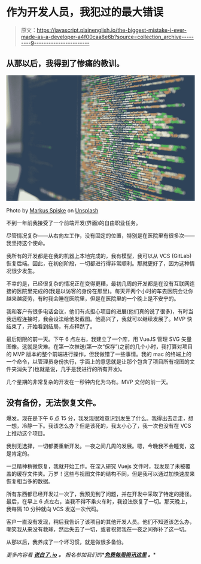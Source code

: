 # 作为开发人员，我犯过的最大错误

> 原文：<https://javascript.plainenglish.io/the-biggest-mistake-i-ever-made-as-a-developer-a4f00caa8e6b?source=collection_archive---------9----------------------->

## 从那以后，我得到了惨痛的教训。

![](img/d4988bed92be3dc25e5d81017393ce71.png)

Photo by [Markus Spiske](https://unsplash.com/@markusspiske?utm_source=medium&utm_medium=referral) on [Unsplash](https://unsplash.com?utm_source=medium&utm_medium=referral)

不到一年前我接受了一个前端开发(界面)的自由职业任务。

尽管情况复杂——从右向左工作，没有固定的位置，特别是在医院里有很多次——我坚持这个使命。

我所有的开发都是在我的机器上本地完成的，我有模型，我可以从 VCS (GitLab)恢复后端。因此，在初创阶段，一切都进行得非常顺利。那就更好了，因为这种情况很少发生。

不幸的是，已经很复杂的情况正在变得更糟，最初几周的开发都是在没有互联网连接的医院里完成的(我是以访客的身份在那里)。每天开两个小时的车去医院会让你越来越疲劳，有时我会睡在医院里，但是在医院里的一个晚上是不安宁的。

我和客户有很多电话会议，他们有点担心项目的进展(他们真的说了很多)，有时当我远程连接时，我会设法给他发截图。他高兴了，我就可以继续发展了。MVP 快结束了，开始看到结局，有点释然了。

最后期限的前一天。下午 6 点左右，我建立了一个库，用 VueJS 管理 SVG 矢量图像。这就是灾难。在第一次推送(第一次“保存”)之前的几个小时，我打算对项目的 MVP 版本的整个前端进行操作，但我做错了一些事情。我的 mac 的终端上的一个命令，以管理员身份执行，字面上的意思就是让那个包含了项目所有视图的文件夹消失了(也就是说，几乎是我进行的所有开发)。

几个星期的非常复杂的开发在一秒钟内化为乌有。MVP 交付的前一天。

## 没有备份，无法恢复文件。

爆发。现在是下午 6 点 15 分，我发现很难意识到发生了什么。我得出去走走，想一想，冷静一下。我该怎么办？但是该死的，我太小心了，我一次也没有在 VCS 上推动这个项目。

我别无选择，一切都要重新开发。一夜之间几周的发展。嗯，今晚我不会睡觉，这是肯定的。

一旦精神稍微恢复，我就开始工作。在深入研究 Vuejs 文件时，我发现了未被覆盖的缓存文件夹。万岁！这些与视图文件的结构不同，但是我可以通过加快速度来恢复相当多的数据。

所有东西都已经开发过一次了，我预见到了问题，并在开发中采取了特定的捷径。最后，在早上 6 点左右，当我不得不乘火车时，我设法恢复了一切。那天晚上，我每隔 10 分钟就向 VCS 发送一次代码。

客户一直没有发现，稍后我告诉了该项目的其他开发人员。他们不知道该怎么办，嘲笑我从来没有救球，然后失去了一切，或者祝贺我在一夜之间弥补了这一切。

从那以后，我养成了一个坏习惯，就是做很多备份。

*更多内容看* [***说白了. io***](http://plainenglish.io/) ***。*** *报名参加我们的**[***免费每周简讯这里***](http://newsletter.plainenglish.io/) ***。****